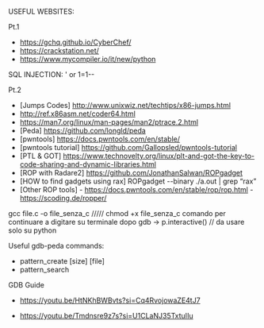 USEFUL WEBSITES:

Pt.1
- https://gchq.github.io/CyberChef/
- https://crackstation.net/
- https://www.mycompiler.io/it/new/python

SQL INJECTION: ' or 1=1--


Pt.2
- [Jumps Codes] http://www.unixwiz.net/techtips/x86-jumps.html
- http://ref.x86asm.net/coder64.html
- https://man7.org/linux/man-pages/man2/ptrace.2.html
- [Peda] https://github.com/longld/peda
- [pwntools] https://docs.pwntools.com/en/stable/
- [pwntools tutorial] https://github.com/Gallopsled/pwntools-tutorial
- [PTL & GOT] https://www.technovelty.org/linux/plt-and-got-the-key-to-code-sharing-and-dynamic-libraries.html
- [ROP with Radare2] https://github.com/JonathanSalwan/ROPgadget
- [HOW to find gadgets using rax] ROPgadget --binary ./a.out | grep “rax”
- [Other ROP tools] - https://docs.pwntools.com/en/stable/rop/rop.html
                    - https://scoding.de/ropper/
  

gcc file.c -o file_senza_c     /////       chmod +x file_senza_c
comando per continuare a digitare su terminale dopo gdb    ->     p.interactive() // da usare solo su python


Useful gdb-peda commands:
- pattern_create [size] [file]
- pattern_search

GDB Guide
- https://youtu.be/HtNKhBWBvts?si=Cq4RvojowaZE4tJ7

- https://youtu.be/Tmdnsre9z7s?si=U1CLaNJ35TxtuIIu